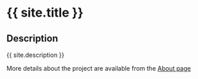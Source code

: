 # {{ site.title }}

<!-- comment here-->

## Description
{{ site.description }}

More details about the project are available from the [About page](about.md)

<!-- [About page link](https://github.com/ufangYang/jeco-website/blob/main/about.md) -->

<!-- [about]('/about') links to the github repo -->
